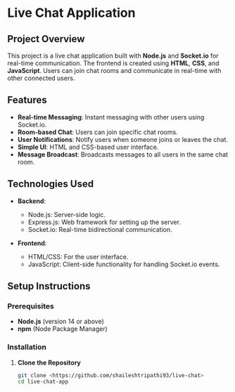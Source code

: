 # Live Chat Application

## Project Overview
This project is a live chat application built with **Node.js** and **Socket.io** for real-time communication. The frontend is created using **HTML**, **CSS**, and **JavaScript**. Users can join chat rooms and communicate in real-time with other connected users.

## Features
- **Real-time Messaging**: Instant messaging with other users using Socket.io.
- **Room-based Chat**: Users can join specific chat rooms.
- **User Notifications**: Notify users when someone joins or leaves the chat.
- **Simple UI**: HTML and CSS-based user interface.
- **Message Broadcast**: Broadcasts messages to all users in the same chat room.

## Technologies Used
- **Backend**:
  - Node.js: Server-side logic.
  - Express.js: Web framework for setting up the server.
  - Socket.io: Real-time bidirectional communication.
  
- **Frontend**:
  - HTML/CSS: For the user interface.
  - JavaScript: Client-side functionality for handling Socket.io events.

## Setup Instructions

### Prerequisites
- **Node.js** (version 14 or above)
- **npm** (Node Package Manager)

### Installation

1. **Clone the Repository**
   ```bash
   git clone <https://github.com/shaileshtripathi93/live-chat>
   cd live-chat-app
